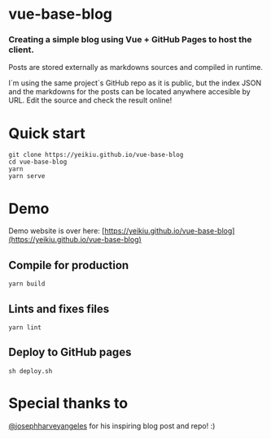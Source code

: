# vue-base-blog
### Creating a simple blog using Vue + GitHub Pages to host the client.

Posts are stored externally as markdowns sources and compiled in runtime.

I´m using the same project´s GitHub repo as it is public, but the index JSON and the markdowns for the posts can be located anywhere accesible by URL. Edit the source and check the result online!

# Quick start
```
git clone https://yeikiu.github.io/vue-base-blog
cd vue-base-blog
yarn
yarn serve
```

# Demo
Demo website is over here: [https://yeikiu.github.io/vue-base-blog](https://yeikiu.github.io/vue-base-blog)

## Compile for production
```
yarn build
```

## Lints and fixes files
```
yarn lint
```

## Deploy to GitHub pages
```
sh deploy.sh
```

# Special thanks to
[@josephharveyangeles](https://github.com/josephharveyangeles/vue-markdown-blog) for his inspiring blog post and repo! :)